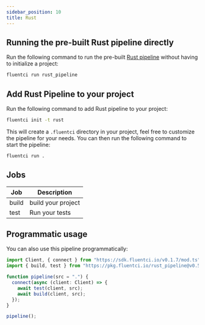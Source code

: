 ```yaml
---
sidebar_position: 10
title: Rust
---
```


## Running the pre-built Rust pipeline directly

Run the following command to run the pre-built [Rust pipeline](https://github.com/fluent-ci-templates/rust-pipeline) without having to initialize a project:

```bash
fluentci run rust_pipeline
```

## Add Rust Pipeline to your project

Run the following command to add Rust pipeline to your project:

```bash
fluentci init -t rust
```

This will create a `.fluentci` directory in your project, feel free to customize the pipeline for your needs.
You can then run the following command to start the pipeline:

```bash
fluentci run .
```


## Jobs

| Job   | Description        |
| ----- | ------------------ |
| build | build your project |
| test  | Run your tests     |

## Programmatic usage

You can also use this pipeline programmatically:

```ts
import Client, { connect } from "https://sdk.fluentci.io/v0.1.7/mod.ts";
import { build, test } from "https://pkg.fluentci.io/rust_pipeline@v0.5.0/mod.ts";

function pipeline(src = ".") {
  connect(async (client: Client) => {
    await test(client, src);
    await build(client, src);
  });
}

pipeline();
```
